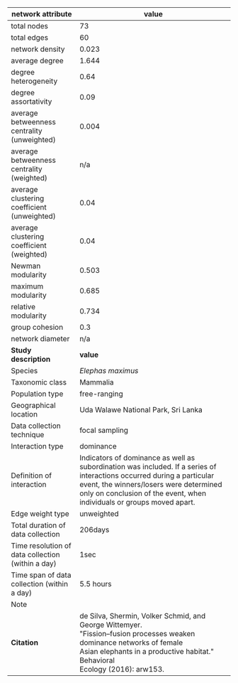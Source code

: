 network attribute|value
---|---
total nodes|73
total edges|60
network density|0.023
average degree|1.644
degree heterogeneity|0.64
degree assortativity|0.09
average betweenness centrality (unweighted)|0.004
average betweenness centrality (weighted)|n/a
average clustering coefficient (unweighted)|0.04
average clustering coefficient (weighted)|0.04
Newman modularity|0.503
maximum modularity|0.685
relative modularity|0.734
group cohesion|0.3
network diameter|n/a
**Study description**|**value**
Species|*Elephas maximus*
Taxonomic class|Mammalia
Population type|free-ranging
Geographical location|Uda Walawe National Park, Sri Lanka
Data collection technique|focal sampling
Interaction type|dominance
Definition of interaction|Indicators of dominance as well as subordination was included. If a series of interactions occurred during a particular event, the winners/losers were determined only on conclusion of the event, when individuals or groups moved apart.
Edge weight type|unweighted
Total duration of data collection|206days
Time resolution of data collection (within a day)|1sec
Time span of data collection (within a day)|5.5 hours
Note|
**Citation** | de Silva, Shermin, Volker Schmid, and George Wittemyer. <br> "Fission–fusion processes weaken dominance networks of female <br> Asian elephants in a productive habitat." Behavioral <br> Ecology (2016): arw153.